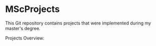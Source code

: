 # MScProjects
This Git repository contains projects that were implemented during my master's degree.

Projects Overview: 
